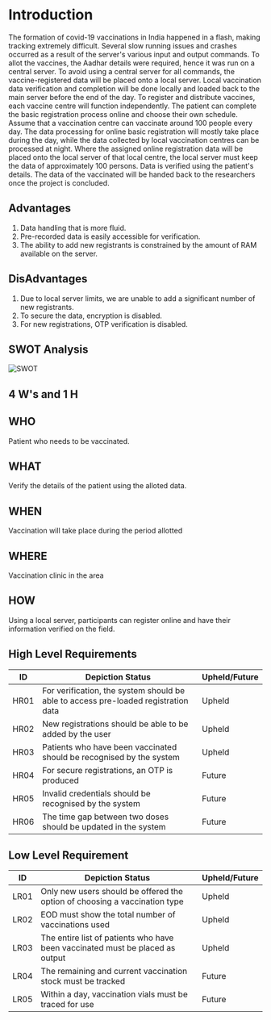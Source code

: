 # Introduction
The formation of covid-19 vaccinations in India happened in a flash, making tracking extremely difficult. Several slow running issues and crashes occurred as a result of the server's various input and output commands. To allot the vaccines, the Aadhar details were required, hence it was run on a central server. To avoid using a central server for all commands, the vaccine-registered data will be placed onto a local server. Local vaccination data verification and completion will be done locally and loaded back to the main server before the end of the day.
To register and distribute vaccines, each vaccine centre will function independently. The patient can complete the basic registration process online and choose their own schedule. Assume that a vaccination centre can vaccinate around 100 people every day. The data processing for online basic registration will mostly take place during the day, while the data collected by local vaccination centres can be processed at night.
Where the assigned online registration data will be placed onto the local server of that local centre, the local server must keep the data of approximately 100 persons. Data is verified using the patient's details. The data of the vaccinated will be handed back to the researchers once the project is concluded.
## Advantages
1. Data handling that is more fluid.
2. Pre-recorded data is easily accessible for verification.
3. The ability to add new registrants is constrained by the amount of RAM available on the server.
## DisAdvantages
1. Due to local server limits, we are unable to add a significant number of new registrants.
2. To secure the data, encryption is disabled.
3. For new registrations, OTP verification is disabled.
## SWOT Analysis
![SWOT](https://user-images.githubusercontent.com/98832333/153143222-696de255-7095-4de6-8142-1a5f7fdbcdc2.png)
## 4 W's and 1 H
## WHO
Patient who needs to be vaccinated.
## WHAT
Verify the details of the patient using the alloted data.
## WHEN
Vaccination will take place during the period allotted
## WHERE
Vaccination clinic in the area
## HOW
Using a local server, participants can register online and have their information verified on the field.
## High Level Requirements
 | ID | Depiction Status | Upheld/Future |
 |----| ------------------ | ------------------ |
 | HR01 | For verification, the system should be able to access pre-loaded registration data | Upheld |
 | HR02 | New registrations should be able to be added by the user | Upheld |
 | HR03 | Patients who have been vaccinated should be recognised by the system | Upheld |
 | HR04 | For secure registrations, an OTP is produced | Future |
 | HR05 | Invalid credentials should be recognised by the system | Future |
 | HR06 | The time gap between two doses should be updated in the system | Future |
## Low Level Requirement
 | ID | Depiction Status | Upheld/Future |
 | -- | ---------------- | ------------- |
 | LR01 | Only new users should be offered the option of choosing a vaccination type | Upheld |
 | LR02 | EOD must show the total number of vaccinations used | Upheld |
 | LR03 | The entire list of patients who have been vaccinated must be placed as output | Upheld |
 | LR04 | The remaining and current vaccination stock must be tracked | Future |
 | LR05 | Within a day, vaccination vials must be traced for use | Future |
